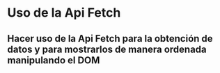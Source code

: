 # Uso de la Api Fetch

## Hacer uso de la Api Fetch para la obtención de datos y para mostrarlos de manera ordenada manipulando el DOM
 
